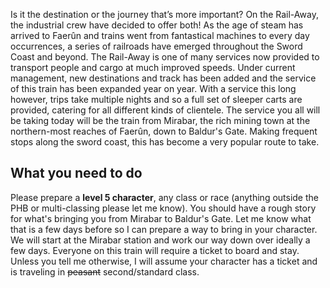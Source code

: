 Is it the destination or the journey that’s more important? On the Rail-Away, the industrial crew have decided to offer both! As the age of steam has arrived to Faerûn and trains went from fantastical machines to every day occurrences, a series of railroads have emerged throughout the Sword Coast and beyond. The Rail-Away is one of many services now provided to transport people and cargo at much improved speeds. Under current management, new destinations and track has been added and the service of this train has been expanded year on year. With a service this long however, trips take multiple nights and so a full set of sleeper carts are provided, catering for all different kinds of clientele. The service you all will be taking today will be the train from Mirabar, the rich mining town at the northern-most reaches of Faerûn, down to Baldur's Gate. Making frequent stops along the sword coast, this has become a very popular route to take.

## What you need to do
Please prepare a **level 5 character**, any class or race (anything outside the PHB or multi-classing please let me know). You should have a rough story for what's bringing you from Mirabar to Baldur's Gate. Let me know what that is a few days before so I can prepare a way to bring in your character. We will start at the Mirabar station and work our way down over ideally a few days.
Everyone on this train will require a ticket to board and stay. Unless you tell me otherwise, I will assume your character has a ticket and is traveling in ~~peasant~~ second/standard class.